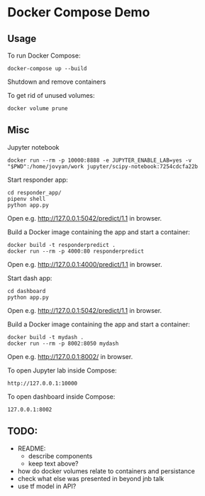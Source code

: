# Docker Compose Demo

## Usage

To run Docker Compose:

```
docker-compose up --build
```

Shutdown and remove containers

To get rid of unused volumes:

```
docker volume prune
```

## Misc

Jupyter notebook

```
docker run --rm -p 10000:8888 -e JUPYTER_ENABLE_LAB=yes -v "$PWD":/home/jovyan/work jupyter/scipy-notebook:7254cdcfa22b
```

Start responder app:

```
cd responder_app/
pipenv shell
python app.py
```

Open e.g. http://127.0.0.1:5042/predict/1.1 in browser.

Build a Docker image containing the app and start a container:

```
docker build -t responderpredict .
docker run --rm -p 4000:80 responderpredict
```

Open e.g. http://127.0.0.1:4000/predict/1.1 in browser.

Start dash app:

```
cd dashboard
python app.py
```

Open e.g. http://127.0.0.1:5042/predict/1.1 in browser.

Build a Docker image containing the app and start a container:

```
docker build -t mydash .
docker run --rm -p 8002:8050 mydash
```

Open e.g. http://127.0.0.1:8002/ in browser.



To open Jupyter lab inside Compose:

```
http://127.0.0.1:10000
```

To open dashboard inside Compose:

```
127.0.0.1:8002
```

## TODO:

- README:
   - describe components
   - keep text above?
- how do docker volumes relate to containers and persistance
- check what else was presented in beyond jnb talk
- use tf model in API?

